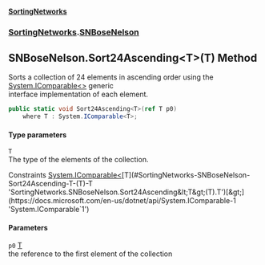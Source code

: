 #### [SortingNetworks](./index.md 'index')
### [SortingNetworks](./SortingNetworks.md 'SortingNetworks').[SNBoseNelson](./SortingNetworks-SNBoseNelson.md 'SortingNetworks.SNBoseNelson')
## SNBoseNelson.Sort24Ascending&lt;T&gt;(T) Method
Sorts a collection of 24 elements in ascending order using the [System.IComparable&lt;&gt;](https://docs.microsoft.com/en-us/dotnet/api/System.IComparable-1 'System.IComparable`1') generic  
interface implementation of each element.  
```csharp
public static void Sort24Ascending<T>(ref T p0)
    where T : System.IComparable<T>;
```
#### Type parameters
<a name='SortingNetworks-SNBoseNelson-Sort24Ascending-T-(T)-T'></a>
`T`  
The type of the elements of the collection.  

Constraints [System.IComparable&lt;](https://docs.microsoft.com/en-us/dotnet/api/System.IComparable-1 'System.IComparable`1')[T](#SortingNetworks-SNBoseNelson-Sort24Ascending-T-(T)-T 'SortingNetworks.SNBoseNelson.Sort24Ascending&lt;T&gt;(T).T')[&gt;](https://docs.microsoft.com/en-us/dotnet/api/System.IComparable-1 'System.IComparable`1')  
  
#### Parameters
<a name='SortingNetworks-SNBoseNelson-Sort24Ascending-T-(T)-p0'></a>
`p0` [T](#SortingNetworks-SNBoseNelson-Sort24Ascending-T-(T)-T 'SortingNetworks.SNBoseNelson.Sort24Ascending&lt;T&gt;(T).T')  
the reference to the first element of the collection  
  

